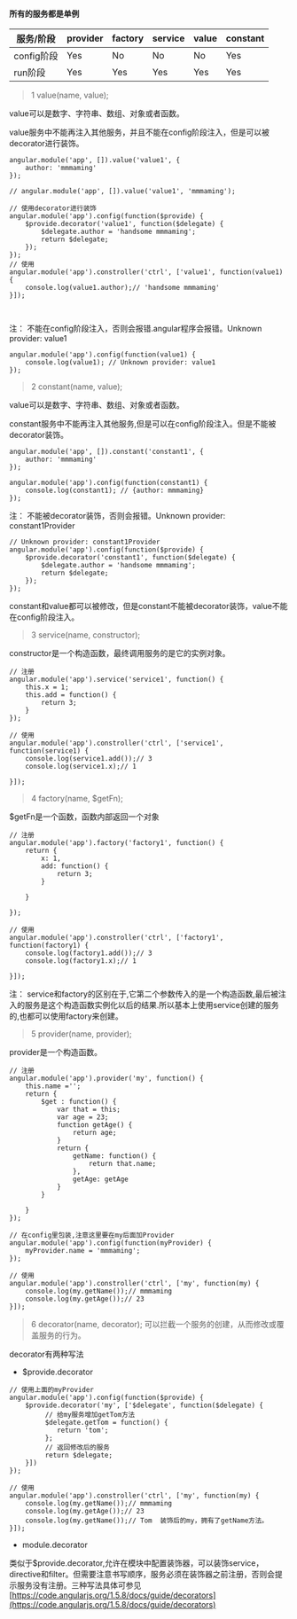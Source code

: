 #### 所有的服务都是单例
服务/阶段	 | provider  | factory  | service  | value | constant
---|---|---|---|---|---
config阶段	 | Yes | No | No | No | Yes
run阶段	     | Yes | Yes | Yes | Yes | Yes
>1 value(name, value);

value可以是数字、字符串、数组、对象或者函数。

value服务中不能再注入其他服务，并且不能在config阶段注入，但是可以被decorator进行装饰。

```
angular.module('app', []).value('value1', {
    author: 'mmmaming'
});

// angular.module('app', []).value('value1', 'mmmaming');

// 使用decorator进行装饰
angular.module('app').config(function($provide) {
    $provide.decorator('value1', function($delegate) {
        $delegate.author = 'handsome mmmaming';
        return $delegate;
    });
});
// 使用
angular.module('app').constroller('ctrl', ['value1', function(value1) {
    console.log(value1.author);// 'handsome mmmaming'                                     
}]);



```

注： 不能在config阶段注入，否则会报错.angular程序会报错。Unknown provider: value1
```
angular.module('app').config(function(value1) {
    console.log(value1); // Unknown provider: value1
});
```

>2 constant(name, value);

value可以是数字、字符串、数组、对象或者函数。

constant服务中不能再注入其他服务,但是可以在config阶段注入。但是不能被decorator装饰。

```
angular.module('app', []).constant('constant1', {
    author: 'mmmaming'
});

angular.module('app').config(function(constant1) {
    console.log(constant1); // {author: mmmaming}
});
```

注： 不能被decorator装饰，否则会报错。Unknown provider: constant1Provider

```
// Unknown provider: constant1Provider
angular.module('app').config(function($provide) {
    $provide.decorator('constant1', function($delegate) {
        $delegate.author = 'handsome mmmaming';
        return $delegate;
    });
});
```

constant和value都可以被修改，但是constant不能被decorator装饰，value不能在config阶段注入。

>3 service(name, constructor);

constructor是一个构造函数，最终调用服务的是它的实例对象。

```
// 注册
angular.module('app').service('service1', function() {
    this.x = 1;
    this.add = function() {
        return 3;
    }
});

// 使用
angular.module('app').constroller('ctrl', ['service1', function(service1) {
    console.log(service1.add());// 3 
    console.log(service1.x);// 1  
                                    
}]);
```

>4 factory(name, $getFn);

$getFn是一个函数，函数内部返回一个对象

```
// 注册
angular.module('app').factory('factory1', function() {
    return {
        x: 1,
        add: function() {
            return 3;
        }
        
    }
    
});

// 使用
angular.module('app').constroller('ctrl', ['factory1', function(factory1) {
    console.log(factory1.add());// 3 
    console.log(factory1.x);// 1  
                                    
}]);

```

注： service和factory的区别在于,它第二个参数传入的是一个构造函数,最后被注入的服务是这个构造函数实例化以后的结果.所以基本上使用service创建的服务的,也都可以使用factory来创建。

>5 provider(name, provider);

provider是一个构造函数。

```
// 注册
angular.module('app').provider('my', function() {
    this.name ='';
    return {
        $get : function() {
            var that = this;
            var age = 23;
            function getAge() {
                return age;
            }
            return {
                getName: function() {
                    return that.name;
                },
                getAge: getAge
            }
        }

    }
});

// 在config里包装,注意这里要在my后面加Provider
angular.module('app').config(function(myProvider) {
    myProvider.name = 'mmmaming';
});

// 使用
angular.module('app').constroller('ctrl', ['my', function(my) {
    console.log(my.getName());// mmmaming
    console.log(my.getAge());// 23                               
}]);

```

>6 decorator(name, decorator);  可以拦截一个服务的创建，从而修改或覆盖服务的行为。

decorator有两种写法

- $provide.decorator

```
// 使用上面的myProvider
angular.module('app').config(function($provide) {
    $provide.decorator('my', ['$delegate', function($delegate) {
         // 给my服务增加getTom方法
         $delegate.getTom = function() {
            return 'tom';
         };
         // 返回修改后的服务
         return $delegate;
    }])
});

// 使用
angular.module('app').constroller('ctrl', ['my', function(my) {
    console.log(my.getName());// mmmaming
    console.log(my.getAge());// 23                               
    console.log(my.getName());// Tom  装饰后的my，拥有了getName方法。                              
}]);
```

- module.decorator

类似于$provide.decorator,允许在模块中配置装饰器，可以装饰service，directive和filter。但需要注意书写顺序，服务必须在装饰器之前注册，否则会提示服务没有注册。三种写法具体可参见[https://code.angularjs.org/1.5.8/docs/guide/decorators](https://code.angularjs.org/1.5.8/docs/guide/decorators)